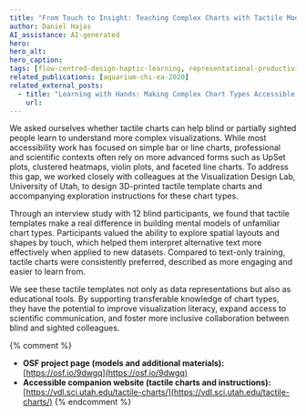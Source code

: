 ```yaml
---
title: "From Touch to Insight: Teaching Complex Charts with Tactile Models"
author: Daniel Hajas
AI_assistance: AI-generated
hero: 
hero_alt: 
hero_caption: 
tags: [flow-centred-design-haptic-learning, representational-productivity-tools]
related_publications: [aquarium-chi-ea-2020]
related_external_posts:
  - title: "Learning with Hands: Making Complex Chart Types Accessible | Visualisation Design Lab"
    url:
---
```


We asked ourselves whether tactile charts can help blind or partially sighted people learn to understand more complex visualizations. While most accessibility work has focused on simple bar or line charts, professional and scientific contexts often rely on more advanced forms such as UpSet plots, clustered heatmaps, violin plots, and faceted line charts. To address this gap, we worked closely with colleagues at the Visualization Design Lab, University of Utah, to design 3D-printed tactile template charts and accompanying exploration instructions for these chart types.

<!--more-->

Through an interview study with 12 blind participants, we found that tactile templates make a real difference in building mental models of unfamiliar chart types. Participants valued the ability to explore spatial layouts and shapes by touch, which helped them interpret alternative text more effectively when applied to new datasets. Compared to text-only training, tactile charts were consistently preferred, described as more engaging and easier to learn from.

We see these tactile templates not only as data representations but also as educational tools. By supporting transferable knowledge of chart types, they have the potential to improve visualization literacy, expand access to scientific communication, and foster more inclusive collaboration between blind and sighted colleagues.

{% comment %}
* **OSF project page (models and additional materials):** [https://osf.io/9dwgq](https://osf.io/9dwgq)
* **Accessible companion website (tactile charts and instructions):** [https://vdl.sci.utah.edu/tactile-charts/](https://vdl.sci.utah.edu/tactile-charts/)
{% endcomment %}